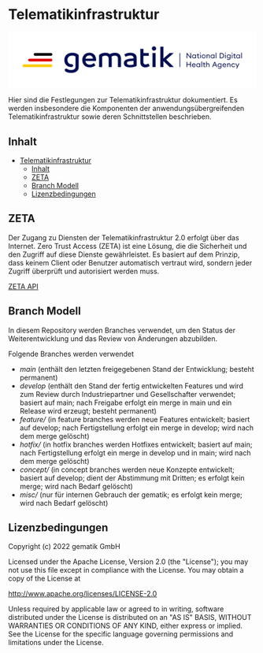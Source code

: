 # Telematikinfrastruktur

![gematik](/images/gematik-logo.svg)

Hier sind die Festlegungen zur Telematikinfrastruktur dokumentiert. Es werden insbesondere die Komponenten der anwendungsübergreifenden Telematikinfrastruktur sowie deren Schnittstellen beschrieben.

## Inhalt

- [Telematikinfrastruktur](#telematikinfrastruktur)
  - [Inhalt](#inhalt)
  - [ZETA](#zeta)
  - [Branch Modell](#branch-modell)
  - [Lizenzbedingungen](#lizenzbedingungen)

## ZETA

Der Zugang zu Diensten der Telematikinfrastruktur 2.0 erfolgt über das Internet. Zero Trust Access (ZETA) ist eine Lösung, die die Sicherheit und den Zugriff auf diese Dienste gewährleistet. Es basiert auf dem Prinzip, dass keinem Client oder Benutzer automatisch vertraut wird, sondern jeder Zugriff überprüft und autorisiert werden muss.

[ZETA API](https://github.com/gematik/zeta/docs/zeta-api.md)

## Branch Modell

In diesem Repository werden Branches verwendet, um den Status der Weiterentwicklung und das Review von Änderungen abzubilden.

Folgende Branches werden verwendet

- *main* (enthält den letzten freigegebenen Stand der Entwicklung; besteht permanent)
- *develop* (enthält den Stand der fertig entwickelten Features und wird zum Review durch Industriepartner und Gesellschafter verwendet; basiert auf main; nach Freigabe erfolgt ein merge in main und ein Release wird erzeugt; besteht permanent)
- *feature/<name>* (in feature branches werden neue Features entwickelt; basiert auf develop; nach Fertigstellung erfolgt ein merge in develop; wird nach dem merge gelöscht)
- *hotfix/<name>* (in hotfix branches werden Hotfixes entwickelt; basiert auf main; nach Fertigstellung erfolgt ein merge in develop und in main; wird nach dem merge gelöscht)
- *concept/<name>* (in concept branches werden neue Konzepte entwickelt; basiert auf develop; dient der Abstimmung mit Dritten; es erfolgt kein merge; wird nach Bedarf gelöscht)
- *misc/<name>* (nur für internen Gebrauch der gematik; es erfolgt kein merge; wird nach Bedarf gelöscht)

## Lizenzbedingungen

Copyright (c) 2022 gematik GmbH

Licensed under the Apache License, Version 2.0 (the "License");
you may not use this file except in compliance with the License.
You may obtain a copy of the License at

http://www.apache.org/licenses/LICENSE-2.0

Unless required by applicable law or agreed to in writing, software
distributed under the License is distributed on an "AS IS" BASIS,
WITHOUT WARRANTIES OR CONDITIONS OF ANY KIND, either express or implied.
See the License for the specific language governing permissions and
limitations under the License.
